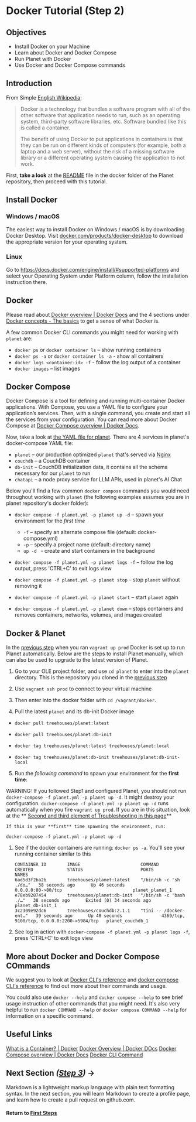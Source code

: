 ﻿# Docker Tutorial (Step 2)

## Objectives

- Install Docker on your Machine
- Learn about Docker and Docker Compose
- Run Planet with Docker
- Use Docker and Docker Compose commands

## Introduction

From Simple [English Wikipedia](https://en.wikipedia.org/wiki/Docker_%28software%29):

> Docker is a technology that bundles a software program with all of the other software that application needs to run, such as an operating system, third-party software libraries, etc. Software bundled like this is called a container.
>
> The benefit of using Docker to put applications in containers is that they can be run on different kinds of computers (for example, both a laptop and a web server), without the risk of a missing software library or a different operating system causing the application to not work.

First, **take a look** at the [README](https://github.com/open-learning-exchange/planet/tree/master/docker#planet--docker) file in the docker folder of the Planet repository, then proceed with this tutorial.

## Install Docker

### Windows / macOS
The easiest way to install Docker on Windows / macOS is by downloading Docker Desktop. Visit [docker.com/products/docker-desktop](https://www.docker.com/products/docker-desktop/) to download the appropriate version for your operating system.

### Linux

Go to https://docs.docker.com/engine/install/#supported-platforms and select your Operating System under Platform column, follow the installation instruction there.

## Docker

Please read about [Docker overview | Docker Docs](https://docs.docker.com/guides/docker-overview/) and the 4 sections under [Docker concepts - The basics](https://docs.docker.com/guides/docker-concepts/the-basics/what-is-a-container/) to get a sense of what Docker is.

A few common Docker CLI commands you might need for working with `planet` are:

- `docker ps` or `docker container ls` – show running containers
- `docker ps -a` or `docker container ls -a` - show all containers
- `docker logs <container-id> -f` - follow the log output of a container
- `docker images` – list images

## Docker Compose

Docker Compose is a tool for defining and running multi-container Docker applications. With Compose, you use a YAML file to configure your application’s services. Then, with a single command, you create and start all the services from your configuration. You can read more about Docker Compose at [Docker Compose overview | Docker Docs](https://docs.docker.com/compose/).

Now, take a look at [the YAML file for planet](https://github.com/open-learning-exchange/planet/blob/master/docker/planet.yml). There are 4 services in planet's docker-compose YAML file:

- `planet` – our production optimized `planet` that's served via [Nginx](https://kinsta.com/knowledgebase/what-is-nginx/)
- `couchdb` – a CouchDB container
- `db-init` – CouchDB initialization data, it contains all the schema necessary for our `planet` to run
- `chatapi` – a node proxy service for LLM APIs, used in planet's AI Chat

Below you'll find a few common `docker compose` commands you would need throughout working with `planet` (the following examples assumes you are in planet repository's docker folder):

- `docker compose -f planet.yml -p planet up -d` – spawn your environment for the *first time*
  - `-f` – specify an alternate compose file (default: docker-compose.yml)
  - `-p` – specify a project name (default: directory name)
  - `up -d ` - create and start containers in the background

- `docker compose -f planet.yml -p planet logs -f` – follow the log output, press 'CTRL+C' to exit logs view

- `docker compose -f planet.yml -p planet stop` – stop `planet` without removing it

- `docker compose -f planet.yml -p planet start` – start `planet` again

- `docker compose -f planet.yml -p planet down` – stops containers and removes containers, networks, volumes, and images created

## Docker & Planet

In the [previous step](pages/vi/vi-planet-installation-vagrant.md) when you ran `vagrant up prod` Docker is set up to run Planet automatically. Below are the steps to install Planet manually, which can also be used to upgrade to the latest version of Planet.

1. Go to your OLE project folder, and use `cd planet` to enter into the `planet` directory. This is the repository you cloned in the [previous step]( http://open-learning-exchange.github.io/#!./pages/vi/vi-planet-installation-vagrant.md)

2. Use `vagrant ssh prod` to connect to your virtual machine

3. Then enter into the docker folder with `cd /vagrant/docker`.

4. Pull the latest `planet` and its db-init Docker image

  - `docker pull treehouses/planet:latest`
  - `docker pull treehouses/planet:db-init`

  - `docker tag treehouses/planet:latest treehouses/planet:local`
  - `docker tag treehouses/planet:db-init treehouses/planet:db-init-local`
  
5. Run the *following command* to spawn your environment for the **first time**:

WARNING: If you followed Step1 and configured Planet, you should not run `docker-compose -f planet.yml -p planet up -d`. It might destroy your configuration. `docker-compose -f planet.yml -p planet up -d` runs automatically when you fire `vagrant up prod`. If you are in this situation, look at the ** [Second and third element of Troubleshooting in this page]( https://open-learning-exchange.github.io/#!./pages/vi/vi-configurations-vagrant.md#Troubleshooting)** 
    
    If this is your **first** time spawning the environment, run:
   
  `docker-compose -f planet.yml -p planet up -d`


1. See if the docker containers are running: `docker ps -a`. You'll see your running container similar to this

    ```
    CONTAINER ID        IMAGE                       COMMAND                  CREATED             STATUS                      PORTS                                        NAMES
    6ad5d3f2ba2b        treehouses/planet:latest    "/bin/sh -c 'sh ./do…"   38 seconds ago      Up 46 seconds               0.0.0.0:80->80/tcp                           planet_planet_1
    e78eb9287454        treehouses/planet:db-init   "/bin/sh -c 'bash ./…"   38 seconds ago      Exited (0) 34 seconds ago                                                planet_db-init_1
    3c2309e92dc6        treehouses/couchdb:2.1.1    "tini -- /docker-ent…"   39 seconds ago      Up 48 seconds               4369/tcp, 9100/tcp, 0.0.0.0:2200->5984/tcp   planet_couchdb_1
    ```

1. See log in action with `docker-compose -f planet.yml -p planet logs -f`, press 'CTRL+C' to exit logs view

## More about Docker and Docker Compose COmmands

We suggest you to look at [Docker CLI's reference](https://docs.docker.com/engine/reference/commandline/cli/) and [docker compose CLI's reference](https://docs.docker.com/compose/reference/) to find out more about their commands and usage.

You could also use `docker --help` and `docker compose --help` to see brief usage instruction of other commands that you might need. It's also very helpful to run `docker COMMAND --help` or `docker compose COMMAND --help` for information on a specific command.

## Useful Links

[What is a Container? | Docker](https://www.docker.com/resources/what-container/)
[Docker Overview | Docker DOcs](https://docs.docker.com/guides/docker-overview/)
[Docker Compose overview | Docker Docs](https://docs.docker.com/compose/)
[Docker CLI Command](https://docs.docker.com/engine/reference/commandline/cli/)

## Next Section _([Step 3](vi-github-and-markdown.md))_ **→**

Markdown is a lightweight markup language with plain text formatting syntax. In the next section, you will learn Markdown to create a profile page, and learn how to create a pull request on github.com.

#### Return to [First Steps](vi-first-steps.md#Step_2_-_Planet_and_Docker)
